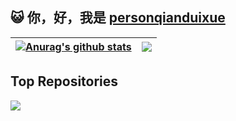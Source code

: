 ## 😺 你，好，我是 [personqianduixue](https://github.com/personqianduixue)

| <a href="https://github.com/personqianduixue/Math_Model"><img align="center" src="https://github-readme-stats.vercel.app/api?username=personqianduixue&show_icons=true&include_all_commits=true&theme=buefy&hide_border=true" alt="Anurag's github stats" /></a> | <a href="https://github.com/personqianduixue/Math_Model"><img align="center" src="https://github-readme-stats.vercel.app/api/top-langs/?username=personqianduixue&layout=compact&theme=buefy&hide_border=true" /></a> |
| ------------------------------------------------------------ | ------------------------------------------------------------ |

## Top Repositories

<a href="https://github.com/personqianduixue/Math_Model">
  <img src="https://github-readme-stats.vercel.app/api/pin/?username=personqianduixue&repo=Math_Model&theme=buefy" />
</a>

